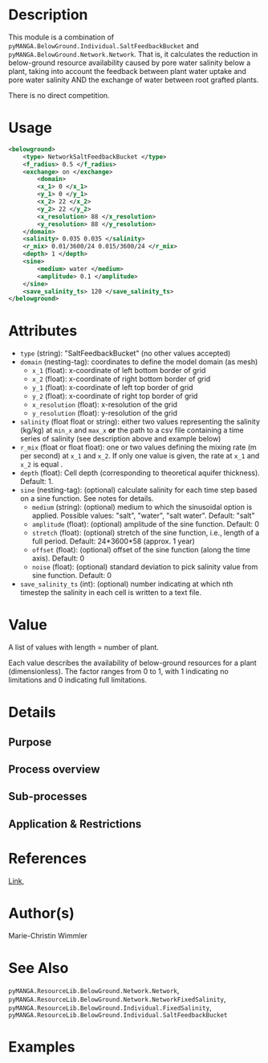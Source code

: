 # Description

This module is a combination of ``pyMANGA.BelowGround.Individual.SaltFeedbackBucket`` and ``pyMANGA.BelowGround.Network.Network``.
That is, it calculates the reduction in below-ground resource availability caused by pore water salinity below a plant, taking into account the feedback between plant water uptake and pore water salinity AND the exchange of water between root grafted plants.

There is no direct competition.

# Usage

```xml
<belowground>
    <type> NetworkSaltFeedbackBucket </type>
    <f_radius> 0.5 </f_radius>
    <exchange> on </exchange>
        <domain>
        <x_1> 0 </x_1>
        <y_1> 0 </y_1>
        <x_2> 22 </x_2>
        <y_2> 22 </y_2>
        <x_resolution> 88 </x_resolution>
        <y_resolution> 88 </y_resolution>
    </domain>
    <salinity> 0.035 0.035 </salinity>
    <r_mix> 0.01/3600/24 0.015/3600/24 </r_mix>
    <depth> 1 </depth>
    <sine>
        <medium> water </medium>
        <amplitude> 0.1 </amplitude>
    </sine>
    <save_salinity_ts> 120 </save_salinity_ts>
</belowground>
```

# Attributes

- ``type`` (string): "SaltFeedbackBucket" (no other values accepted)
- ``domain`` (nesting-tag): coordinates to define the model domain (as mesh)
    - ``x_1`` (float): x-coordinate of left bottom border of grid
    - ``x_2`` (float): x-coordinate of right bottom border of grid
    - ``y_1`` (float): x-coordinate of left top border of grid
    - ``y_2`` (float): x-coordinate of right top border of grid
    - ``x_resolution`` (float): x-resolution of the grid
    - ``y_resolution`` (float): y-resolution of the grid
- ``salinity`` (float float or string): either two values representing the salinity (kg/kg) at ``min_x`` and ``max_x`` <strong>or</strong> the path to a csv file containing a time series of salinity (see description above and 
        example below)
- ``r_mix`` (float or float float): one or two values defining the mixing rate (m per second) at ``x_1`` and ``x_2``. If only one value is given, the rate at ``x_1`` and ``x_2`` is equal .
- ``depth`` (float): Cell depth (corresponding to theoretical aquifer thickness). Default: 1.
- ``sine`` (nesting-tag): (optional) calculate salinity for each time step based on a sine function. See notes for details.
  - ``medium`` (string): (optional) medium to which the sinusoidal option is applied. Possible values: "salt", "water", "salt water". Default: "salt"
  - ``amplitude`` (float): (optional) amplitude of the sine function. Default: 0
  - ``stretch`` (float): (optional) stretch of the sine function, i.e., length of a full period. Default: 24\*3600\*58 (approx. 1 year)
  - ``offset`` (float): (optional) offset of the sine function (along the time axis). Default: 0
  - ``noise`` (float): (optional) standard deviation to pick salinity value from sine function. Default: 0
- ``save_salinity_ts`` (int): (optional) number indicating at which nth timestep the salinity in each cell is written to a text file. 


# Value

A list of values with length = number of plant.

Each value describes the availability of below-ground resources for a plant (dimensionless).
The factor ranges from 0 to 1, with 1 indicating no limitations and 0 indicating full limitations.


# Details
## Purpose


## Process overview

## Sub-processes

## Application & Restrictions


# References

<a href="https://doi.org/" target="_blank">Link</a>,


# Author(s)

Marie-Christin Wimmler

# See Also

``pyMANGA.ResourceLib.BelowGround.Network.Network``,
``pyMANGA.ResourceLib.BelowGround.Network.NetworkFixedSalinity``,
``pyMANGA.ResourceLib.BelowGround.Individual.FixedSalinity``,
``pyMANGA.ResourceLib.BelowGround.Individual.SaltFeedbackBucket``

# Examples


